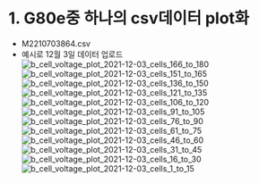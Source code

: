 # 1. G80e중 하나의 csv데이터 plot화
- M2210703864.csv
- 예시로 12월 3일 데이터 업로드
![b_cell_voltage_plot_2021-12-03_cells_166_to_180](https://github.com/user-attachments/assets/92ef554f-64ed-496c-a1e9-47d6a93ad41c)
![b_cell_voltage_plot_2021-12-03_cells_151_to_165](https://github.com/user-attachments/assets/dcccb6a4-088d-45f6-9db8-652b33ec4ec6)
![b_cell_voltage_plot_2021-12-03_cells_136_to_150](https://github.com/user-attachments/assets/c5874092-cd02-405e-948c-9e2b189c0312)
![b_cell_voltage_plot_2021-12-03_cells_121_to_135](https://github.com/user-attachments/assets/c78f3cad-b206-4ffa-9849-dfc599f0a6ab)
![b_cell_voltage_plot_2021-12-03_cells_106_to_120](https://github.com/user-attachments/assets/76693ebc-7061-4332-b34e-b3c3549a6be4)
![b_cell_voltage_plot_2021-12-03_cells_91_to_105](https://github.com/user-attachments/assets/ffe76940-eaf7-4c5c-b777-3d735846e2b9)
![b_cell_voltage_plot_2021-12-03_cells_76_to_90](https://github.com/user-attachments/assets/8a474205-80fc-4841-88bf-f8a861b920a4)
![b_cell_voltage_plot_2021-12-03_cells_61_to_75](https://github.com/user-attachments/assets/392900c4-ea44-4c0f-9c29-49852f036acb)
![b_cell_voltage_plot_2021-12-03_cells_46_to_60](https://github.com/user-attachments/assets/492749dc-cb68-4656-a0b5-af10e279a63f)
![b_cell_voltage_plot_2021-12-03_cells_31_to_45](https://github.com/user-attachments/assets/d2606fd5-1e8f-4f9d-bcc4-dd7500ab582d)
![b_cell_voltage_plot_2021-12-03_cells_16_to_30](https://github.com/user-attachments/assets/38b2142b-0d9a-4131-8d24-7d73f02813af)
![b_cell_voltage_plot_2021-12-03_cells_1_to_15](https://github.com/user-attachments/assets/13821c0a-7e73-4dda-83ec-4af0a6178d6a)
